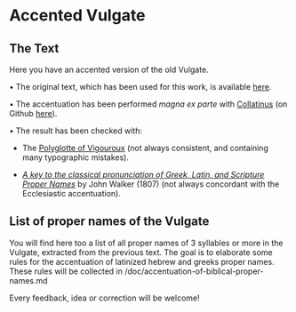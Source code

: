 # Accented Vulgate

## The Text
Here you have an accented version of the old Vulgate.

• The original text, which has been used for this work, is available [here](http://www.wilbourhall.org/pdfs/vulgate.pdf).

• The accentuation has been performed *magna ex parte* with [Collatinus](http://outils.biblissima.fr/fr/collatinus/) (on Github [here](https://github.com/biblissima/collatinus)).

• The result has been checked with:

- The [Polyglotte of Vigouroux](https://archive.org/details/lasaintebiblepol00vigo) (not always consistent, and containing many typographic mistakes).

- [*A key to the classical pronunciation of Greek, Latin, and Scripture Proper Names*](https://archive.org/details/keytoclassicalpr00walkrich) by John Walker (1807) (not always concordant with the Ecclesiastic accentuation).

## List of proper names of the Vulgate

You will find here too a list of all proper names of 3 syllables or more in the Vulgate, extracted from the previous text. The goal is to elaborate some rules for the accentuation of latinized hebrew and greeks proper names. These rules will be collected in /doc/accentuation-of-biblical-proper-names.md
 

Every feedback, idea or correction will be welcome!